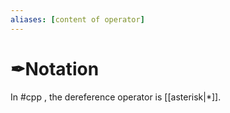 ```yaml
---
aliases: [content of operator]
---
```

# ✒Notation
In #cpp , the dereference operator is [[asterisk|*]].

